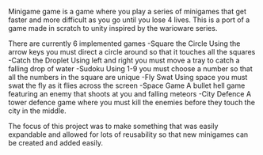 Minigame game is a game where you play a series of minigames that get faster and more difficult as you go until you lose 4 lives. This is a port of a game made in scratch to unity inspired by the warioware series.

There are currently 6 implemented games
-Square the Circle
  Using the arrow keys you must direct a circle around so that it touches all the squares
-Catch the Droplet
  Using left and right you must move a tray to catch a falling drop of water
-Sudoku
  Using 1-9 you must choose a number so that all the numbers in the square are unique
-Fly Swat
  Using space you must swat the fly as it flies across the screen
-Space Game
  A bullet hell game featuring an enemy that shoots at you and falling meteors
-City Defence
  A tower defence game where you must kill the enemies before they touch the city in the middle.

The focus of this project was to make something that was easily expandable and allowed for lots of reusability so that new minigames can be created and added easily.
